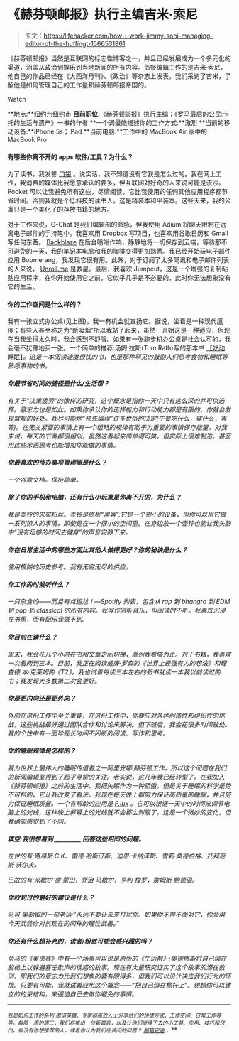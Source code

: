 # 《赫芬顿邮报》执行主编吉米·索尼

> 原文：<https://lifehacker.com/how-i-work-jimmy-soni-managing-editor-of-the-huffingt-1566531861>

《赫芬顿邮报》当然是互联网的标志性博客之一，并且已经发展成为一个多元化的渠道，涵盖从政治到娱乐到当地新闻的所有内容。监督编辑工作的是吉米·索尼，他自己的作品已经在《大西洋月刊》、《政治》等杂志上发表。我们采访了吉米，了解他是如何管理自己的工作量和赫芬顿邮报帝国的。

Watch

**地点:**纽约州纽约市
**目前职位:**《赫芬顿邮报》执行主编；《罗马最后的公民:卡托的生活与遗产》一书的作者
**一个词最能描述你的工作方式:**激烈
**当前的移动设备:**iPhone 5s；iPad
**当前电脑:**工作中的 MacBook Air 家中的 MacBook Pro

#### 有哪些你离不开的 apps 软件/工具？为什么？

为了读书，我发誓 [口袋](http://lifehacker.com/read-later-apps-compared-pocket-vs-instapaper-vs-r-5894995) 。说实话，我不知道没有它我是怎么过的。我在网上工作，我消费的媒体比我愿意承认的要多，但互联网对好奇的人来说可能是流沙。Pocket 可以让我避免所有这些，尽情阅读，它比我使用的任何其他应用程序都节省时间。否则我就是个低科技的读书人。这是精装本和平装本。这些天来，我的公寓只是一个美化了的存放书籍的地方。

对于工作来说，G-Chat 是我们编辑部的命脉，但我使用 Adium 将聊天限制在远离电子邮件的手持笔中。我喜欢用 Dropbox 写项目，也喜欢用谷歌日历和 Gmail 写任何东西。 [Backblaze](http://lifehacker.com/five-best-online-backup-services-1006345049) 在后台嗡嗡作响，静静地将一切保存到云端，等待那不可避免的一天，我的笔记本电脑和我的咖啡变得更加熟悉。我已经开始玩电子邮件应用 Boomerang，我发现它很有用。此外，对于订阅了太多简讯和电子邮件列表的人来说， [Unroll.me](https://unroll.me/) 是救星。最后，我喜欢 Jumpcut，这是一个增强的复制粘贴应用程序，在你开始使用它之前，它似乎几乎是不必要的，此时你无法想象没有它的生活。

#### 你的工作空间是什么样的？

我有一张立式办公桌(见上图)，我一有机会就宣扬它。据说，坐着是一种现代瘟疫；有些人甚至称之为“新吸烟”所以我站了起来，虽然一开始这是一种适应，但现在当我坐得太久时，我会感到不舒服。如果有一张跑步机办公桌是社会认可的，我会毫不犹豫地买一张。一个简单的推荐:汤姆·拉斯(Tom Rath)写的那本书 [【吃动睡眠】](http://www.amazon.com/Eat-Move-Sleep-Choices-Changes/dp/1939714001?asc_campaign=InlineText&asc_refurl=https://lifehacker.com/how-i-work-jimmy-soni-managing-editor-of-the-huffingt-1566531861&asc_source=&tag=kinjalifehackerlink-20)*。这是一本阅读速度很快的书，也是那种罕见的鼓励人们思考食物和睡眠等熟悉事物的书。*

#### *你最节省时间的捷径是什么/生活帮？*

*有关于“决策疲劳”的像样的研究，这个概念是指你一天中只有这么深的井可供选择。意志力也是如此。如果你承认你的选择能力和行动能力都是有限的，你就会发现常规的好处。我尽可能地“预先编程”许多世俗的决定(午餐吃什么，穿什么，等等)。在无关紧要的事情上有一个粗略的规律有助于为重要的事情保存能量。对我来说，每天的节奏都很相似，虽然这看起来简单得可笑，但实际上很难制造。甚至用这些术语思考也能增加你能做的事情。*

#### *你最喜欢的待办事项管理器是什么？*

*一个谷歌文档。保持简单。*

#### *除了你的手机和电脑，还有什么小玩意是你离不开的，为什么？*

*我是壶铃的忠实粉丝。壶铃是终极“黑客”:它是一个很小的设备，但你可以用它做一系列惊人的事情，即使是在一个很小的空间里。在身边放一个壶铃也能让我头脑中“没有足够的时间去健身”的声音安静下来。*

#### *你在日常生活中的哪些方面比其他人做得更好？你的秘诀是什么？*

*使用模糊的历史参考。我有无穷无尽的供应。*

#### *你工作的时候听什么？*

*一只杂食的——而且有点尴尬！—Spotify 列表，包含从 rap 到 bhangra 到 EDM 到 pop 到 classical 的所有内容。我写作时听音乐，但阅读时不听。我喜欢沉浸在书里，而有配乐我做不到。*

#### *你目前在读什么？*

*周末，我会花几个小时在书和文章之间切换，直到我看够为止。对于书籍，我喜欢一次看两到三本。目前，我正在阅读威廉·罗森的《世界上最强有力的想法》和理查德·本·克莱姆的《T2》。我也试着每读三本左右的新书就读一本我以前读过的书；我发现大多数第二次会更好。*

#### *你是更内向还是更外向？*

*外向在这份工作中至关重要，在这份工作中，你要应对各种创造性和组织性的挑战，这些挑战最好通过团队合作和讨论来解决。但下班后，我会花很多时间独处。我的个性中有一面珍视长时间不间断的阅读、写作和思考。*

#### *你的睡眠规律是怎样的？*

*我为世界上最伟大的睡眠传道者之一阿里安娜·赫芬顿工作，所以这个问题在我们的新闻编辑室得到了超乎寻常的关注。老实说，这几年我已经转型了。在我加入《赫芬顿邮报》之前的生活中，我把失眠作为一种骄傲。但是关于睡眠的科学是势不可挡的，它让我改变了看法。我现在每天晚上都努力保证高质量的睡眠，并且努力保证睡眠质量。一个有帮助的应用是 [F.lux](http://lifehacker.com/f-lux-updates-with-new-color-modes-temperatures-hotke-1446295425) 。它可以根据一天中的时间来调节电脑上的光线，这样晚上屏幕上的光线就不会那么刺眼了。这是一个微妙的变化，但我确实感觉到了不同。*

#### *填空:我很想看到 _________ 回答这些相同的问题。*

*在世的有:路易斯·C·K、雷德·哈斯汀斯、迪恩·卡纳泽斯、雪莉·桑德伯格、托拜厄斯·沃尔夫。*

*已故的有:米歇尔·德·蒙田，乔治·马歇尔，亨利·梭罗，詹姆斯·鲍德温。*

#### *你收到过的最好的建议是什么？*

*马可·奥勒留的一句老话:“永远不要让未来打扰你。如果你不得不面对它，你会用今天武装你对抗现在的同样的理性武器。”*

#### *你还有什么想补充的，读者/粉丝可能会感兴趣的吗？*

*荷马的《奥德赛》中有一个场景可以说是原版的《生活帮》:奥德修斯将自己绑在船桅上以躲避塞壬歌声的诱惑的故事。现在有大量研究证实了这个故事的潜在教训，即我们的意志力比我们想象的要有限得多，但我们可以设计决定我们行为的环境。只要有可能，我就试着应用这个概念——“把自己绑在桅杆上”。想想你可以建立的约束结构，来强迫自己去做你避免的事情。*

* * *

*<small></small>*[<small>*我是如何工作的系列*</small>](http://lifehacker.com/how-i-work/) <small>*邀请英雄、专家和高效人士分享他们的快捷方式、工作空间、日常工作等等。每隔一周的周三，我们将推出一位新嘉宾，以及让他们继续下去的小工具、应用、技巧和窍门。有没有你想推荐的人，或者你认为我们应该问的问题？*</small> [<small>*邮箱安迪*</small>](mailto:andy@lifehacker.com) <small>*。*</small>**